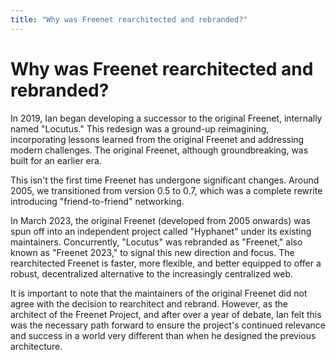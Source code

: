 ```yaml
---
title: "Why was Freenet rearchitected and rebranded?"
---
```


# Why was Freenet rearchitected and rebranded?

In 2019, Ian began developing a successor to the original Freenet,
internally named \"Locutus.\" This redesign was a ground-up reimagining,
incorporating lessons learned from the original Freenet and addressing
modern challenges. The original Freenet, although groundbreaking, was
built for an earlier era.

This isn\'t the first time Freenet has undergone significant changes.
Around 2005, we transitioned from version 0.5 to 0.7, which was a
complete rewrite introducing \"friend-to-friend\" networking.

In March 2023, the original Freenet (developed from 2005 onwards) was
spun off into an independent project called \"Hyphanet\" under its
existing maintainers. Concurrently, \"Locutus\" was rebranded as
\"Freenet,\" also known as \"Freenet 2023,\" to signal this new
direction and focus. The rearchitected Freenet is faster, more flexible,
and better equipped to offer a robust, decentralized alternative to the
increasingly centralized web.

It is important to note that the maintainers of the original Freenet did
not agree with the decision to rearchitect and rebrand. However, as the
architect of the Freenet Project, and after over a year of debate, Ian
felt this was the necessary path forward to ensure the project\'s
continued relevance and success in a world very different than when he
designed the previous architecture.
